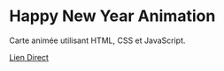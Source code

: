 # Happy New Year Animation

Carte animée utilisant HTML, CSS et JavaScript.

[Lien Direct](https://https://gery-guedegbe.github.io/Happy-New-Year-Animation/)
